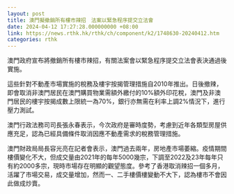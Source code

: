 ```yaml
---
layout: post
title: 澳門擬撤銷所有樓市辣招　法案以緊急程序提交立法會
date: 2024-04-12 17:27:28.000000000 +08:00
link: https://news.rthk.hk/rthk/ch/component/k2/1748630-20240412.htm
categories: rthk
---
```


澳門政府宣布將撤銷所有樓市辣招，有關法案會以緊急程序提交立法會表決通過後實施。

這些針對不動產市場實施的稅務及樓宇按揭管理措施自2010年推出。日後撤辣，即會取消非澳門居民在澳門購買物業需額外繳付的10%額外印花稅，澳門及非澳門居民的樓宇按揭成數上限統一為70%，銀行亦無需在利率上調2%情況下，進行壓力測試。

澳門行政法務司司長張永春表示，今次政府是審時度勢，考慮到近年各類型房屋供應充足，認為已經具備條件取消因應不動產需求的稅務管理措施。

澳門財政局局長容光亮在記者會表示，澳門過去兩年，房地產市場萎縮。疫情期間樓價變化不大，但成交量由2021年的每年5000幾宗，下調至2022及23年每年只有約2000多宗，現時市場存在明顯的觀望態度。參考了香港取消辣招一個多月，活躍了市場交易，成交量增加，然而一、二手樓價樓變動不大下，認為樓市不會因此做成炒賣。
